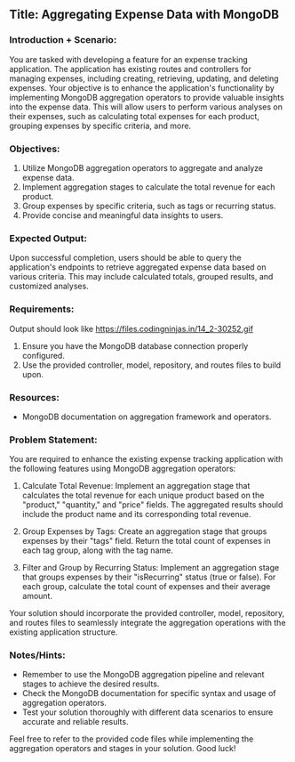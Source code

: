 ## Title: Aggregating Expense Data with MongoDB

### Introduction + Scenario:
You are tasked with developing a feature for an expense tracking application. The application has existing routes and controllers for managing expenses, including creating, retrieving, updating, and deleting expenses. Your objective is to enhance the application's functionality by implementing MongoDB aggregation operators to provide valuable insights into the expense data. This will allow users to perform various analyses on their expenses, such as calculating total expenses for each product, grouping expenses by specific criteria, and more.

### Objectives:
1. Utilize MongoDB aggregation operators to aggregate and analyze expense data.
2. Implement aggregation stages to calculate the total revenue for each product.
3. Group expenses by specific criteria, such as tags or recurring status.
4. Provide concise and meaningful data insights to users.

### Expected Output:
Upon successful completion, users should be able to query the application's endpoints to retrieve aggregated expense data based on various criteria. This may include calculated totals, grouped results, and customized analyses.

### Requirements:

Output should look like https://files.codingninjas.in/14_2-30252.gif

1. Ensure you have the MongoDB database connection properly configured.
2. Use the provided controller, model, repository, and routes files to build upon.

### Resources:
- MongoDB documentation on aggregation framework and operators.

### Problem Statement:
You are required to enhance the existing expense tracking application with the following features using MongoDB aggregation operators:

1. Calculate Total Revenue:
Implement an aggregation stage that calculates the total revenue for each unique product based on the "product," "quantity," and "price" fields. The aggregated results should include the product name and its corresponding total revenue.

2. Group Expenses by Tags:
Create an aggregation stage that groups expenses by their "tags" field. Return the total count of expenses in each tag group, along with the tag name.

3. Filter and Group by Recurring Status:
Implement an aggregation stage that groups expenses by their "isRecurring" status (true or false). For each group, calculate the total count of expenses and their average amount.

Your solution should incorporate the provided controller, model, repository, and routes files to seamlessly integrate the aggregation operations with the existing application structure.

### Notes/Hints:
- Remember to use the MongoDB aggregation pipeline and relevant stages to achieve the desired results.
- Check the MongoDB documentation for specific syntax and usage of aggregation operators.
- Test your solution thoroughly with different data scenarios to ensure accurate and reliable results.

Feel free to refer to the provided code files while implementing the aggregation operators and stages in your solution. Good luck!
